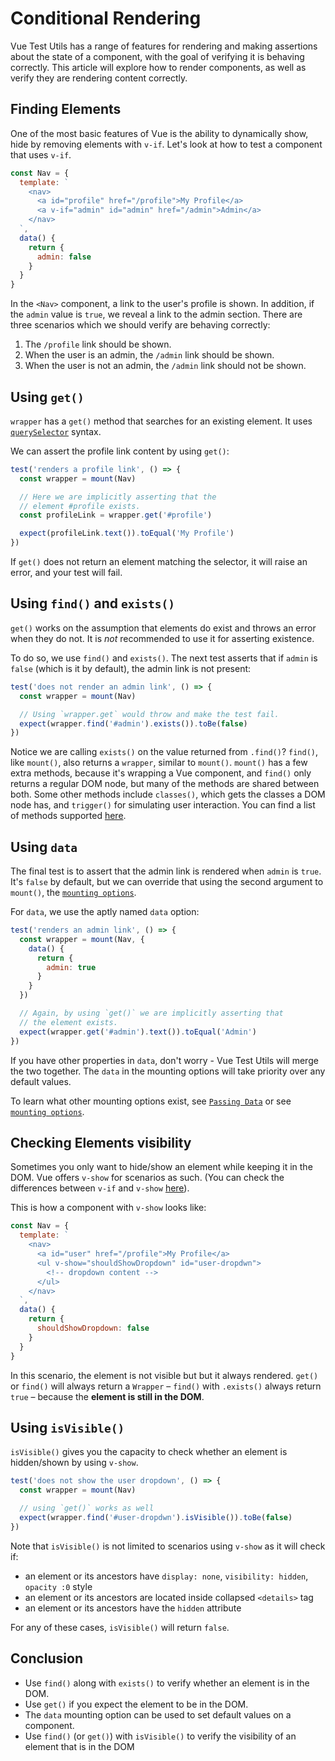 # Conditional Rendering

Vue Test Utils has a range of features for rendering and making assertions about the state of a component, with the goal of verifying it is behaving correctly. This article will explore how to render components, as well as verify they are rendering content correctly.

## Finding Elements

One of the most basic features of Vue is the ability to dynamically show, hide by removing elements with `v-if`. Let's look at how to test a component that uses `v-if`.

```js
const Nav = {
  template: `
    <nav>
      <a id="profile" href="/profile">My Profile</a>
      <a v-if="admin" id="admin" href="/admin">Admin</a>
    </nav>
  `,
  data() {
    return {
      admin: false
    }
  }
}
```

In the `<Nav>` component, a link to the user's profile is shown. In addition, if the `admin` value is `true`, we reveal a link to the admin section. There are three scenarios which we should verify are behaving correctly:

1. The `/profile` link should be shown.
2. When the user is an admin, the `/admin` link should be shown.
3. When the user is not an admin, the `/admin` link should not be shown.

## Using `get()`

`wrapper` has a `get()` method that searches for an existing element. It uses [`querySelector`](https://developer.mozilla.org/en-US/docs/Web/API/Document/querySelector) syntax.

We can assert the profile link content by using `get()`:

```js
test('renders a profile link', () => {
  const wrapper = mount(Nav)

  // Here we are implicitly asserting that the
  // element #profile exists.
  const profileLink = wrapper.get('#profile')

  expect(profileLink.text()).toEqual('My Profile')
})
```

If `get()` does not return an element matching the selector, it will raise an error, and your test will fail.

## Using `find()` and `exists()`

`get()` works on the assumption that elements do exist and throws an error when they do not. It is _not_ recommended to use it for asserting existence.

To do so, we use `find()` and `exists()`. The next test asserts that if `admin` is `false` (which is it by default), the admin link is not present:

```js
test('does not render an admin link', () => {
  const wrapper = mount(Nav)

  // Using `wrapper.get` would throw and make the test fail.
  expect(wrapper.find('#admin').exists()).toBe(false)
})
```

Notice we are calling `exists()` on the value returned from `.find()`? `find()`, like `mount()`, also returns a `wrapper`, similar to `mount()`. `mount()` has a few extra methods, because it's wrapping a Vue component, and `find()` only returns a regular DOM node, but many of the methods are shared between both. Some other methods include `classes()`, which gets the classes a DOM node has, and `trigger()` for simulating user interaction. You can find a list of methods supported [here](.,/api/#wrapper-methods).

## Using `data`

The final test is to assert that the admin link is rendered when `admin` is `true`. It's `false` by default, but we can override that using the second argument to `mount()`, the [`mounting options`](.,/api/#mount-options).

For `data`, we use the aptly named `data` option:

```js
test('renders an admin link', () => {
  const wrapper = mount(Nav, {
    data() {
      return {
        admin: true
      }
    }
  })

  // Again, by using `get()` we are implicitly asserting that
  // the element exists.
  expect(wrapper.get('#admin').text()).toEqual('Admin')
})
```

If you have other properties in `data`, don't worry - Vue Test Utils will merge the two together. The `data` in the mounting options will take priority over any default values.

To learn what other mounting options exist, see [`Passing Data`](./passing-data.html) or see [`mounting options`](.,/api/#mount-options).

## Checking Elements visibility

Sometimes you only want to hide/show an element while keeping it in the DOM. Vue offers `v-show` for scenarios as such. (You can check the differences between `v-if` and `v-show` [here](https://vuejs.org/v2/guide/conditional.html#v-if-vs-v-show)).

This is how a component with `v-show` looks like:

```js
const Nav = {
  template: `
    <nav>
      <a id="user" href="/profile">My Profile</a>
      <ul v-show="shouldShowDropdown" id="user-dropdwn">
        <!-- dropdown content -->
      </ul>
    </nav>
  `,
  data() {
    return {
      shouldShowDropdown: false
    }
  }
}
```

In this scenario, the element is not visible but but it always rendered. `get()` or `find()` will always return a `Wrapper` – `find()` with `.exists()` always return `true` – because the **element is still in the DOM**. 

## Using `isVisible()`

`isVisible()` gives you the capacity to check whether an element is hidden/shown by using `v-show`.

```js
test('does not show the user dropdown', () => {
  const wrapper = mount(Nav)

  // using `get()` works as well
  expect(wrapper.find('#user-dropdwn').isVisible()).toBe(false)
})
```

Note that `isVisible()` is not limited to scenarios using `v-show` as it will check if:

- an element or its ancestors have `display: none`, `visibility: hidden`, `opacity :0` style
- an element or its ancestors are located inside collapsed `<details>` tag
- an element or its ancestors have the `hidden` attribute

For any of these cases, `isVisible()` will return `false`.

## Conclusion

- Use `find()` along with `exists()` to verify whether an element is in the DOM.
- Use `get()` if you expect the element to be in the DOM.
- The `data` mounting option can be used to set default values on a component.
- Use `find()` (or `get()`) with `isVisible()` to verify the visibility of an element that is in the DOM